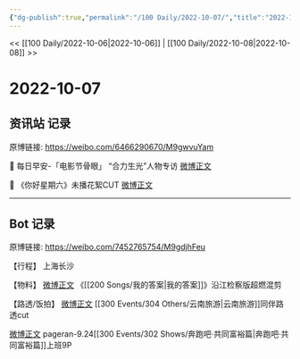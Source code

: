 ```yaml
---
{"dg-publish":true,"permalink":"/100 Daily/2022-10-07/","title":"2022-10-07","created":"2022-11-13T02:42:54.000+08:00","updated":"2023-04-11T14:46:33.161+08:00"}
---
```



<< [[100 Daily/2022-10-06\|2022-10-06]] | [[100 Daily/2022-10-08\|2022-10-08]] >>

# 2022-10-07

## 资讯站 记录

原博链接: https://weibo.com/6466290670/M9gwvuYam

💫 每日早安-「电影节骨眼」
“合力生光”人物专访 [微博正文](https://weibo.com/detail/4821844852474386)

💫 《你好星期六》未播花絮CUT [微博正文](https://weibo.com/detail/4821926394463391)

---
## Bot 记录

原博链接: https://weibo.com/7452765754/M9gdjhFeu

【行程】
上海长沙

【物料】
[微博正文](https://weibo.com/detail/4821889904805948) 《[[200 Songs/我的答案\|我的答案]]》沿江检察版超燃混剪

【路透/饭拍】
[微博正文](https://weibo.com/detail/4821934901299840) [[300 Events/304 Others/云南旅游\|云南旅游]]同伴路透cut

[微博正文](https://weibo.com/detail/4822054081660148) pageran-9.24[[300 Events/302 Shows/奔跑吧·共同富裕篇\|奔跑吧·共同富裕篇]]上班9P
